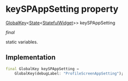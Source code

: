 


# keySPAppSetting property







[GlobalKey](https://api.flutter.dev/flutter/widgets/GlobalKey-class.html)&lt;[State](https://api.flutter.dev/flutter/widgets/State-class.html)&lt;[StatefulWidget](https://api.flutter.dev/flutter/widgets/StatefulWidget-class.html)>> keySPAppSetting
  
_<span class="feature">final</span>_



<p>static variables.</p>



## Implementation

```dart
final GlobalKey keySPAppSetting =
    GlobalKey(debugLabel: "ProfileScreenAppSetting");
```







